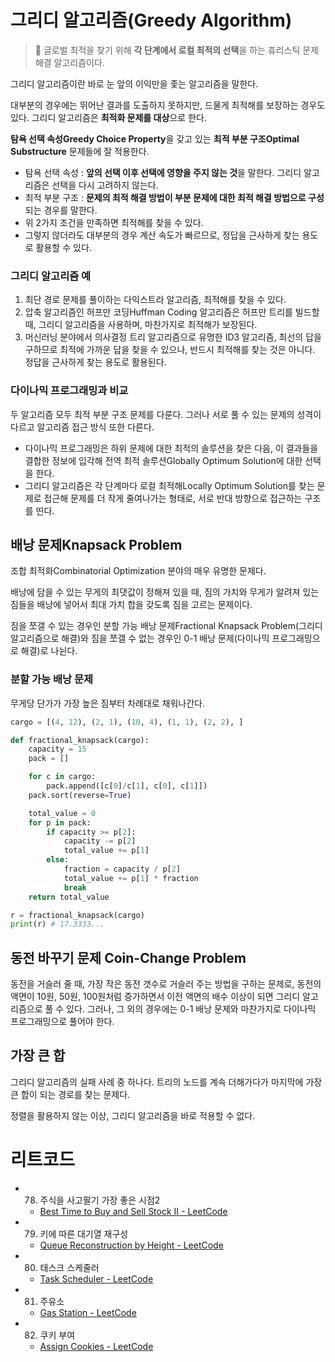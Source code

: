 # 그리디 알고리즘(Greedy Algorithm)


>📢 글로벌 최적을 찾기 위해 **각 단계에서 로컬 최적의 선택**을 하는 휴리스틱 문제 해결 알고리즘이다.

그리디 알고리즘이란 바로 눈 앞의 이익만을 좇는 알고리즘을 말한다.

대부분의 경우에는 뛰어난 결과를 도출하지 못하지만, 드물게 최적해를 보장하는 경우도 있다. 그리디 알고리즘은 **최적화 문제를 대상**으로 한다.

**탐욕 선택 속성Greedy Choice Property**을 갖고 있는 **최적 부분 구조Optimal Substructure** 문제들에 잘 적용한다.

- 탐욕 선택 속성 :  **앞의 선택 이후 선택에 영향을 주지 않는 것**을 말한다. 그리디 알고리즘은 선택을 다시 고려하지 않는다.
- 최적 부분 구조 : **문제의 최적 해결 방법이 부분 문제에 대한 최적 해결 방법으로 구성**되는 경우를 말한다.
- 위 2가지 조건을 만족하면 최적해를 찾을 수 있다.
- 그렇지 않더라도 대부분의 경우 계산 속도가 빠르므로, 정답을 근사하게 찾는 용도로 활용할 수 있다.

### 그리디 알고리즘 예

1. 최단 경로 문제를 풀이하는 다익스트라 알고리즘, 최적해를 찾을 수 있다.
2. 압축 알고리즘인 허프만 코딩Huffman Coding 알고리즘은 허프만 트리를 빌드할 때, 그리디 알고리즘을 사용하며, 마찬가지로 최적해가 보장된다.
3. 머신러닝 분야에서 의사결정 트리 알고리즘으로 유명한 ID3 알고리즘, 최선의 답을 구하므로 최적에 가까운 답을 찾을 수 있으나, 반드시 최적해를 찾는 것은 아니다. 정답을 근사하게 찾는 용도로 활용된다.

### 다이나믹 프로그래밍과 비교

두 알고리즘 모두 최적 부분 구조 문제를 다룬다. 그러나 서로 풀 수 있는 문제의 성격이 다르고 알고리즘 접근 방식 또한 다른다.

- 다이나믹 프로그래밍은 하위 문제에 대한 최적의 솔루션을 찾은 다음, 이 결과들을 결합한 정보에 입각해 전역 최적 솔루션Globally Optimum Solution에 대한 선택을 한다.
- 그리디 알고리즘은 각 단계마다 로컬 최적해Locally Optimum Solution를 찾는 문제로 접근해 문제를 더 작게 줄여나가는 형태로, 서로 반대 방향으로 접근하는 구조를 띤다.

## 배낭 문제Knapsack Problem

조합 최적화Combinatorial Optimization 분야의 매우 유명한 문제다.

배낭에 담을 수 있는 무게의 최댓값이 정해져 있을 때, 짐의 가치와 무게가 알려져 있는 짐들을 배낭에 넣어서 최대 가치 합을 갖도록 짐을 고르는 문제이다.

짐을 쪼갤 수 있는 경우인 분할 가능 배낭 문제Fractional Knapsack Problem(그리디 알고리즘으로 해결)와 짐을 쪼갤 수 없는 경우인 0-1 배낭 문제(다이나믹 프로그래밍으로 해결)로 나뉜다.

### 분할 가능 배낭 문제

무게당 단가가 가장 높은 짐부터 차례대로 채워나간다.

```python
cargo = [(4, 12), (2, 1), (10, 4), (1, 1), (2, 2), ]

def fractional_knapsack(cargo):
    capacity = 15
    pack = []

    for c in cargo:
        pack.append([c[0]/c[1], c[0], c[1]])
    pack.sort(reverse=True)

    total_value = 0
    for p in pack:
        if capacity >= p[2]:
            capacity -= p[2]
            total_value += p[1]
        else:
            fraction = capacity / p[2]
            total_value += p[1] * fraction
            break
    return total_value

r = fractional_knapsack(cargo)
print(r) # 17.3333...
```

## 동전 바꾸기 문제 Coin-Change Problem

동전을 거슬러 줄 때, 가장 작은 동전 갯수로 거슬러 주는 방법을 구하는 문제로, 동전의 액면이 10원, 50원, 100원처럼 증가하면서 이전 액면의 배수 이상이 되면 그리디 알고리즘으로 풀 수 있다. 그러나, 그 외의 경우에는 0-1 배낭 문제와 마찬가지로 다이나믹 프로그래밍으로 풀어야 한다.

## 가장 큰 합

그리디 알고리즘의 실패 사례 중 하나다. 트리의 노드를 계속 더해가다가 마지막에 가장 큰 합이 되는 경로를 찾는 문제다. 

정렬을 활용하지 않는 이상, 그리디 알고리즘을 바로 적용할 수 없다.

# 리트코드

- 78) 주식을 사고팔기 가장 좋은 시점2
    - [Best Time to Buy and Sell Stock II - LeetCode](https://leetcode.com/problems/best-time-to-buy-and-sell-stock-ii/)

- 79) 키에 따른 대기열 재구성
    - [Queue Reconstruction by Height - LeetCode](https://leetcode.com/problems/queue-reconstruction-by-height/submissions/)

- 80) 태스크 스케줄러
    - [Task Scheduler - LeetCode](https://leetcode.com/problems/task-scheduler/)

- 81) 주유소
    - [Gas Station - LeetCode](https://leetcode.com/problems/gas-station/)

- 82) 쿠키 부여
    - [Assign Cookies - LeetCode](https://leetcode.com/problems/assign-cookies/)
